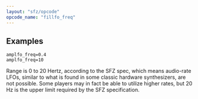 ```yaml
---
layout: "sfz/opcode"
opcode_name: "fillfo_freq"
---
```

## Examples

```
amplfo_freq=0.4
amplfo_freq=10
```

Range is 0 to 20 Hertz, according to the SFZ spec, which means audio-rate LFOs,
similar to what is found in some classic hardware synthesizers, are not possible.
Some players may in fact be able to utilize higher rates, but 20 Hz is the upper
limit required by the SFZ specification.
